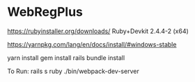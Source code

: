 # WebRegPlus

https://rubyinstaller.org/downloads/
Ruby+Devkit 2.4.4-2 (x64) 

https://yarnpkg.com/lang/en/docs/install/#windows-stable

yarn install
gem install rails
bundle install


To Run:
rails s
ruby ./bin/webpack-dev-server
